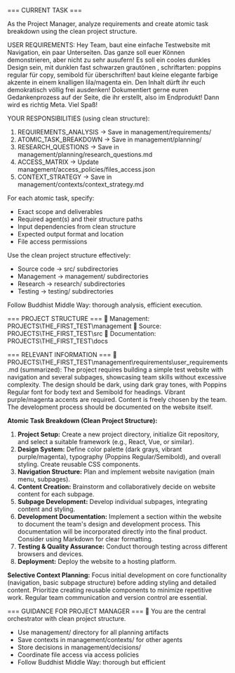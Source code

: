 === CURRENT TASK ===

As the Project Manager, analyze requirements and create atomic task breakdown using the clean project structure.

USER REQUIREMENTS:
Hey Team, baut eine einfache Testwebsite mit Navigation, ein paar Unterseiten. Das ganze soll euer Können demonstrieren, aber nicht zu sehr ausufern! Es soll ein cooles dunkles Design sein, mit dunklen fast schwarzen grautönen , schriftarten: poppins regular für copy, semibold für überschriften! baut kleine elegante farbige akzente in einem knalligen lila/magenta ein. Den Inhalt dürft ihr euch demokratisch völlig frei ausdenken! Dokumentiert gerne euren Gedankenprozess auf der Seite, die ihr erstellt, also im Endprodukt! Dann wird es richtig Meta. Viel Spaß!

YOUR RESPONSIBILITIES (using clean structure):
1. REQUIREMENTS_ANALYSIS → Save in management/requirements/
2. ATOMIC_TASK_BREAKDOWN → Save in management/planning/
3. RESEARCH_QUESTIONS → Save in management/planning/research_questions.md
4. ACCESS_MATRIX → Update management/access_policies/files_access.json
5. CONTEXT_STRATEGY → Save in management/contexts/context_strategy.md

For each atomic task, specify:
- Exact scope and deliverables
- Required agent(s) and their structure paths
- Input dependencies from clean structure
- Expected output format and location
- File access permissions

Use the clean project structure effectively:
- Source code → src/ subdirectories
- Management → management/ subdirectories  
- Research → research/ subdirectories
- Testing → testing/ subdirectories

Follow Buddhist Middle Way: thorough analysis, efficient execution.


=== PROJECT STRUCTURE ===
📁 Management: PROJECTS\THE_FIRST_TEST\management
📁 Source: PROJECTS\THE_FIRST_TEST\src
📁 Documentation: PROJECTS\THE_FIRST_TEST\docs

=== RELEVANT INFORMATION ===
📄 PROJECTS\THE_FIRST_TEST\management\requirements\user_requirements.md (summarized):
The project requires building a simple test website with navigation and several subpages, showcasing team skills without excessive complexity.  The design should be dark, using dark gray tones, with Poppins Regular font for body text and Semibold for headings.  Vibrant purple/magenta accents are required.  Content is freely chosen by the team.  The development process should be documented on the website itself.

**Atomic Task Breakdown (Clean Project Structure):**

1. **Project Setup:** Create a new project directory, initialize Git repository, and select a suitable framework (e.g., React, Vue, or similar).
2. **Design System:** Define color palette (dark grays, vibrant purple/magenta), typography (Poppins Regular/Semibold), and overall styling.  Create reusable CSS components.
3. **Navigation Structure:** Plan and implement website navigation (main menu, subpages).
4. **Content Creation:** Brainstorm and collaboratively decide on website content for each subpage.
5. **Subpage Development:** Develop individual subpages, integrating content and styling.
6. **Development Documentation:**  Implement a section within the website to document the team's design and development process.  This documentation will be incorporated directly into the final product.  Consider using Markdown for clear formatting.
7. **Testing & Quality Assurance:** Conduct thorough testing across different browsers and devices.
8. **Deployment:** Deploy the website to a hosting platform.

**Selective Context Planning:** Focus initial development on core functionality (navigation, basic subpage structure) before adding styling and detailed content. Prioritize creating reusable components to minimize repetitive work.  Regular team communication and version control are essential.

=== GUIDANCE FOR PROJECT MANAGER ===
🎯 You are the central orchestrator with clean project structure.
- Use management/ directory for all planning artifacts
- Save contexts in management/contexts/ for other agents
- Store decisions in management/decisions/
- Coordinate file access via access policies
- Follow Buddhist Middle Way: thorough but efficient

